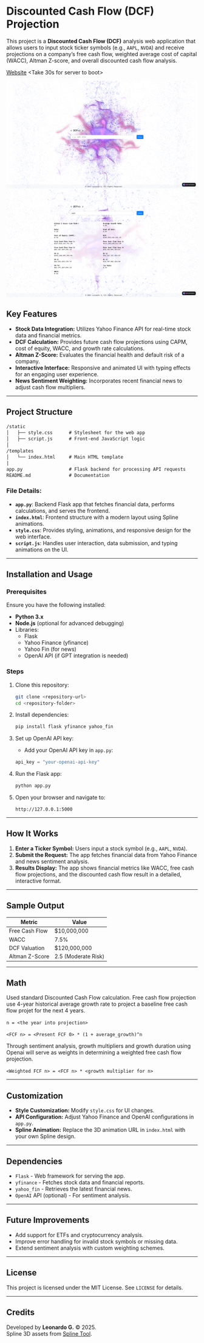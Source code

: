 # Discounted Cash Flow (DCF) Projection

This project is a **Discounted Cash Flow (DCF)** analysis web application that allows users to input stock ticker symbols (e.g., `AAPL`, `NVDA`) and receive projections on a company’s free cash flow, weighted average cost of capital (WACC), Altman Z-score, and overall discounted cash flow analysis.

[Website](https://dcfer.onrender.com/)
<Take 30s for server to boot>


![Alt text](home.png)
![Alt text](use.png)


## Key Features

- **Stock Data Integration:** Utilizes Yahoo Finance API for real-time stock data and financial metrics.
- **DCF Calculation:** Provides future cash flow projections using CAPM, cost of equity, WACC, and growth rate calculations.
- **Altman Z-Score:** Evaluates the financial health and default risk of a company.
- **Interactive Interface:** Responsive and animated UI with typing effects for an engaging user experience.
- **News Sentiment Weighting:** Incorporates recent financial news to adjust cash flow multipliers.

---

## Project Structure

```
/static
│   ├── style.css      # Stylesheet for the web app
│   ├── script.js      # Front-end JavaScript logic
│
/templates
│   └── index.html     # Main HTML template
|
app.py                 # Flask backend for processing API requests
README.md              # Documentation
```

### File Details:
- **`app.py`**: Backend Flask app that fetches financial data, performs calculations, and serves the frontend.
- **`index.html`**: Frontend structure with a modern layout using Spline animations.
- **`style.css`**: Provides styling, animations, and responsive design for the web interface.
- **`script.js`**: Handles user interaction, data submission, and typing animations on the UI.

---

## Installation and Usage

### Prerequisites

Ensure you have the following installed:
- **Python 3.x**
- **Node.js** (optional for advanced debugging)
- Libraries:
  - Flask
  - Yahoo Finance (yfinance)
  - Yahoo Fin (for news)
  - OpenAI API (if GPT integration is needed)

### Steps

1. Clone this repository:
   ```bash
   git clone <repository-url>
   cd <repository-folder>
   ```

2. Install dependencies:
   ```bash
   pip install flask yfinance yahoo_fin
   ```

3. Set up OpenAI API key:
   - Add your OpenAI API key in `app.py`:
   ```python
   api_key = "your-openai-api-key"
   ```

4. Run the Flask app:
   ```bash
   python app.py
   ```

5. Open your browser and navigate to:
   ```
   http://127.0.0.1:5000
   ```

---

## How It Works

1. **Enter a Ticker Symbol:** Users input a stock symbol (e.g., `AAPL`, `NVDA`).
2. **Submit the Request:** The app fetches financial data from Yahoo Finance and news sentiment analysis.
3. **Results Display:** The app shows financial metrics like WACC, free cash flow projections, and the discounted cash flow result in a detailed, interactive format.

---

## Sample Output

| **Metric**       | **Value**       |
|------------------|-----------------|
| Free Cash Flow   | $10,000,000      |
| WACC             | 7.5%             |
| DCF Valuation    | $120,000,000     |
| Altman Z-Score   | 2.5 (Moderate Risk) |

---

## Math
Used standard Discounted Cash Flow calculation. Free cash flow projection use 4-year historical average growth rate to project a baseline free cash flow projet for the next 4 years. 

`n = <the year into projection>`

`<FCF n> = <Present FCF 0> * (1 + average_growth)^n`

Through sentiment analysis, growth multipliers and growth duration using Openai will serve as weights in determining a weighted free cash flow projection.

`<Weighted FCF n> = <FCF n> * <growth multiplier for n> `

---


## Customization

- **Style Customization:** Modify `style.css` for UI changes.
- **API Configuration:** Adjust Yahoo Finance and OpenAI configurations in `app.py`.
- **Spline Animation:** Replace the 3D animation URL in `index.html` with your own Spline design.

---

## Dependencies

- `Flask` - Web framework for serving the app.
- `yfinance` - Fetches stock data and financial reports.
- `yahoo_fin` - Retrieves the latest financial news.
- `OpenAI` API (optional) - For sentiment analysis.

---

## Future Improvements

- Add support for ETFs and cryptocurrency analysis.
- Improve error handling for invalid stock symbols or missing data.
- Extend sentiment analysis with custom weighting schemes.

---

## License

This project is licensed under the MIT License. See `LICENSE` for details.

---

## Credits

Developed by **Leonardo G.** © 2025.  
Spline 3D assets from [Spline Tool](https://spline.design/).
